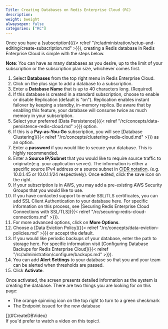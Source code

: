 ```yaml
---
Title: Creating Databases on Redis Enterprise Cloud (RC)
description: 
weight: $weight
alwaysopen: false
categories: ["RC"]
---
```

Once you have a
[subscription]({{< relref "/rc/administration/setup-and-editing/create-subscription.md" >}}),
creating a Redis database in Redis Enterprise Cloud is simple with the
steps below.

**Note**: You can have as many databases as you desire, up to the limit
of your subscription or the subscription plan size, whichever comes
first.

1. Select **Databases** from the top right menu in Redis Enterprise
    Cloud.
1. Click on the plus sign to add a database to a subscription.
1. Enter a **Database Name** that is up to 40 characters long.
    (Required)
1. If this database is created in a standard subscription, choose to
    enable or disable Replication (default is "on"). Replication enables
    instant failover by keeping a standby, in-memory replica. Be aware
    that by enabling this feature, your database will consume twice as
    much memory in your subscription.
1. Select your preferred [Data
    Persistence]({{< relref "/rc/concepts/data-persistence-redis-cloud.md" >}})
    option.
1. If this is a **Pay-as-You-Go** subscription, you will see [Database
    Clustering]({{< relref "/rc/concepts/clustering-redis-cloud.md" >}})
    as an option.
1. Enter a **password** if you would like to secure your database. This
    is highly recommended.
1. Enter a **Source IP/Subnet** that you would like to require source
    traffic to originate(e.g. your application server). The information
    is either a specific source IPv4 address or a source subnet in [CIDR
    notation](https://en.wikipedia.org/wiki/Classless_Inter-Domain_Routing).
    (e.g. 10.0.1.45 or 10.0.1.1/24 respectively). Once edited, click the
    save icon on the right.
1. If your subscription is in AWS, you may add a pre-existing AWS
    Security Groups that you would like to use.
1. If you have contacted support to enable SSL/TLS certificates, you
    can add SSL Client Authentication to your database here. For
    specific information on this process, see [Securing Redis Enterprise
    Cloud Connections with
    SSL/TLS]({{< relref "/rc/securing-redis-cloud-connections.md" >}}).
1. For more advanced options, click on **More Options**.
1. Choose a [Data Eviction
    Policy]({{< relref "/rc/concepts/data-eviction-policies.md" >}})
    or accept the default.
1. If you would like periodic backups of your database, enter the path
    to storage here. For specific information visit [Configuring
    Database Backups for Redis Enterprise
    Cloud]({{< relref "/rc/administration/configure/backups.md" >}}).
1. You can add **Alert Settings** to your database so that you and your
    team can be alerted when thresholds are passed.
1. Click **Activate**.

Once activated, the screen presents detailed information as the system
is creating the database. There are two things you are looking for on
this page:

- The orange spinning icon on the top right to turn to a green
    checkmark
- The Endpoint issued for the new database

[]{#CreateDBVideo}\
If you'd prefer to watch a video on this topic:\

### 
